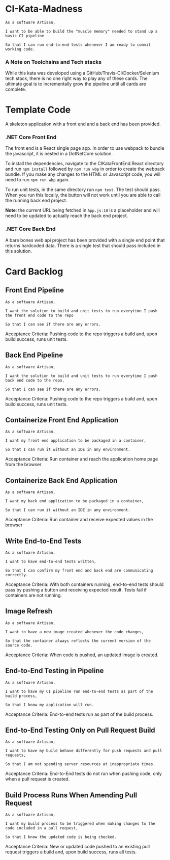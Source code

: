 # CI-Kata-Madness
```
As a software Artisan,

I want to be able to build the "muscle memory" needed to stand up a basic CI pipeline

So that I can run end-to-end tests whenever I am ready to commit working code.
```

### A Note on Toolchains and Tech stacks
While this kata was developed using a GitHub/Travis-CI/Docker/Selenium tech stack, there is no one right way to play any of these cards. The ultimate goal is to incrementally grow the pipeline until all cards are complete.

# Template Code
A skeleton application with a front end and a back end has been provided.

### .NET Core Front End

The front end is a React single page app. In order to use webpack to bundle the javascript, it is nested in a DotNetCore solution.

To install the dependencies, navigate to the CIKataFrontEnd.React directory and run `npm install` followed by `npm run wbp` in order to create the webpack bundle. If you make any changes to the HTML or Javascript code, you will need to run `npm run wbp` again. 

To run unit tests, in the same directory run `npm test`. The test should pass. When you run this locally, the button will not work until you are able to call the running back end project. 

**Note**: the current URL being fetched in `App.js:10` is a placeholder and will need to be updated to actually reach the back end project.

### .NET Core Back End
A bare bones web api project has been provided with a single end point that returns hardcoded data. There is a single test that should pass included in this solution.

# Card Backlog

## Front End Pipeline
```
As a software Artisan,

I want the solution to build and unit tests to run everytime I push the front end code to the repo

So that I can see if there are any errors.
```
Acceptance Criteria: Pushing code to the repo triggers a build and, upon build success, runs unit tests.

## Back End Pipeline
```
As a software Artisan,

I want the solution to build and unit tests to run everytime I push back end code to the repo,

So that I can see if there are any errors.
```
Acceptance Criteria: Pushing code to the repo triggers a build and, upon build success, runs unit tests.

## Containerize Front End Application
```
As a software Artisan,

I want my front end application to be packaged in a container, 

So that I can run it without an IDE in any environment.
```
Acceptance Criteria: Run container and reach the application home page from the browser

## Containerize Back End Application
```
As a software Artisan,

I want my back end application to be packaged in a container, 

So that I can run it without an IDE in any environment.
```
Acceptance Criteria: Run container and receive expected values in the browser

## Write End-to-End Tests
```
As a software Artisan,

I want to have end-to-end tests written,

So that I can confirm my front end and back end are communicating correctly.
```
Acceptance Criteria: With both containers running, end-to-end tests should pass by pushing a button and receiving expected result. Tests fail if containers are not running.

## Image Refresh
```
As a software Artisan,

I want to have a new image created whenever the code changes,

So that the container always reflects the current version of the source code.
```
Acceptance Criteria: When code is pushed, an updated image is created.

## End-to-End Testing in Pipeline
```
As a software Artisan,

I want to have my CI pipeline run end-to-end tests as part of the build process,

So that I know my application will run.
```
Acceptance Criteria: End-to-end tests run as part of the build process.

## End-to-End Testing Only on Pull Request Build
```
As a software Artisan,

I want to have my build behave differently for push requests and pull requests,

So that I am not spending server resources at inappropriate times.
```
Acceptance Criteria: End-to-End tests do not run when pushing code, only when a pull request is created.

## Build Process Runs When Amending Pull Request
```
As a software Artisan,

I want my build process to be triggered when making changes to the code included in a pull request,

So that I know the updated code is being checked.
```
Acceptance Criteria: New or updated code pushed to an existing pull request triggers a build and, upon build success, runs all tests.
